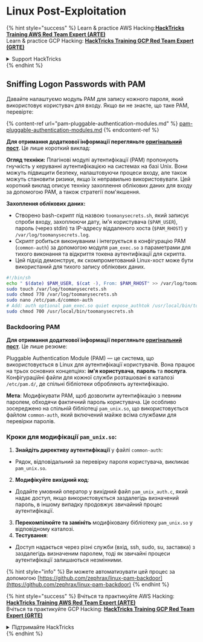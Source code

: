# Linux Post-Exploitation

{% hint style="success" %}
Learn & practice AWS Hacking:<img src="/.gitbook/assets/arte.png" alt="" data-size="line">[**HackTricks Training AWS Red Team Expert (ARTE)**](https://training.hacktricks.xyz/courses/arte)<img src="/.gitbook/assets/arte.png" alt="" data-size="line">\
Learn & practice GCP Hacking: <img src="/.gitbook/assets/grte.png" alt="" data-size="line">[**HackTricks Training GCP Red Team Expert (GRTE)**<img src="/.gitbook/assets/grte.png" alt="" data-size="line">](https://training.hacktricks.xyz/courses/grte)

<details>

<summary>Support HackTricks</summary>

* Check the [**subscription plans**](https://github.com/sponsors/carlospolop)!
* **Join the** 💬 [**Discord group**](https://discord.gg/hRep4RUj7f) or the [**telegram group**](https://t.me/peass) or **follow** us on **Twitter** 🐦 [**@hacktricks\_live**](https://twitter.com/hacktricks\_live)**.**
* **Share hacking tricks by submitting PRs to the** [**HackTricks**](https://github.com/carlospolop/hacktricks) and [**HackTricks Cloud**](https://github.com/carlospolop/hacktricks-cloud) github repos.

</details>
{% endhint %}

## Sniffing Logon Passwords with PAM

Давайте налаштуємо модуль PAM для запису кожного пароля, який використовує користувач для входу. Якщо ви не знаєте, що таке PAM, перевірте:

{% content-ref url="pam-pluggable-authentication-modules.md" %}
[pam-pluggable-authentication-modules.md](pam-pluggable-authentication-modules.md)
{% endcontent-ref %}

**Для отримання додаткової інформації перегляньте [оригінальний пост](https://embracethered.com/blog/posts/2022/post-exploit-pam-ssh-password-grabbing/)**. Це лише короткий виклад:

**Огляд техніки:**
Плагінові модулі аутентифікації (PAM) пропонують гнучкість у керуванні аутентифікацією на системах на базі Unix. Вони можуть підвищити безпеку, налаштовуючи процеси входу, але також можуть становити ризики, якщо їх неправильно використовувати. Цей короткий виклад описує техніку захоплення облікових даних для входу за допомогою PAM, а також стратегії пом'якшення.

**Захоплення облікових даних:**
- Створено bash-скрипт під назвою `toomanysecrets.sh`, який записує спроби входу, захоплюючи дату, ім'я користувача (`$PAM_USER`), пароль (через stdin) та IP-адресу віддаленого хоста (`$PAM_RHOST`) у `/var/log/toomanysecrets.log`.
- Скрипт робиться виконуваним і інтегрується в конфігурацію PAM (`common-auth`) за допомогою модуля `pam_exec.so` з параметрами для тихого виконання та відкриття токена аутентифікації для скрипта.
- Цей підхід демонструє, як скомпрометований Linux-хост може бути використаний для тихого запису облікових даних.
```bash
#!/bin/sh
echo " $(date) $PAM_USER, $(cat -), From: $PAM_RHOST" >> /var/log/toomanysecrets.log
sudo touch /var/log/toomanysecrets.sh
sudo chmod 770 /var/log/toomanysecrets.sh
sudo nano /etc/pam.d/common-auth
# Add: auth optional pam_exec.so quiet expose_authtok /usr/local/bin/toomanysecrets.sh
sudo chmod 700 /usr/local/bin/toomanysecrets.sh
```
### Backdooring PAM

**Для отримання додаткової інформації перегляньте [оригінальний пост](https://infosecwriteups.com/creating-a-backdoor-in-pam-in-5-line-of-code-e23e99579cd9)**. Це лише резюме:

Pluggable Authentication Module (PAM) — це система, що використовується в Linux для аутентифікації користувачів. Вона працює на трьох основних концепціях: **ім'я користувача**, **пароль** та **послуга**. Конфігураційні файли для кожної служби розташовані в каталозі `/etc/pam.d/`, де спільні бібліотеки обробляють аутентифікацію.

**Мета**: Модифікувати PAM, щоб дозволити аутентифікацію з певним паролем, обходячи фактичний пароль користувача. Це особливо зосереджено на спільній бібліотеці `pam_unix.so`, що використовується файлом `common-auth`, який включений майже всіма службами для перевірки паролів.

### Кроки для модифікації `pam_unix.so`:

1. **Знайдіть директиву аутентифікації** у файлі `common-auth`:
- Рядок, відповідальний за перевірку пароля користувача, викликає `pam_unix.so`.
2. **Модифікуйте вихідний код**:
- Додайте умовний оператор у вихідний файл `pam_unix_auth.c`, який надає доступ, якщо використовується заздалегідь визначений пароль, в іншому випадку продовжує звичайний процес аутентифікації.
3. **Перекомпілюйте та замініть** модифіковану бібліотеку `pam_unix.so` у відповідному каталозі.
4. **Тестування**:
- Доступ надається через різні служби (вхід, ssh, sudo, su, заставка) з заздалегідь визначеним паролем, тоді як звичайні процеси аутентифікації залишаються незмінними.

{% hint style="info" %}
Ви можете автоматизувати цей процес за допомогою [https://github.com/zephrax/linux-pam-backdoor](https://github.com/zephrax/linux-pam-backdoor)
{% endhint %}

{% hint style="success" %}
Вчіться та практикуйте AWS Hacking:<img src="/.gitbook/assets/arte.png" alt="" data-size="line">[**HackTricks Training AWS Red Team Expert (ARTE)**](https://training.hacktricks.xyz/courses/arte)<img src="/.gitbook/assets/arte.png" alt="" data-size="line">\
Вчіться та практикуйте GCP Hacking: <img src="/.gitbook/assets/grte.png" alt="" data-size="line">[**HackTricks Training GCP Red Team Expert (GRTE)**<img src="/.gitbook/assets/grte.png" alt="" data-size="line">](https://training.hacktricks.xyz/courses/grte)

<details>

<summary>Підтримайте HackTricks</summary>

* Перевірте [**плани підписки**](https://github.com/sponsors/carlospolop)!
* **Приєднуйтесь до** 💬 [**групи Discord**](https://discord.gg/hRep4RUj7f) або [**групи Telegram**](https://t.me/peass) або **слідкуйте** за нами в **Twitter** 🐦 [**@hacktricks\_live**](https://twitter.com/hacktricks\_live)**.**
* **Діліться хакерськими трюками, надсилаючи PR до** [**HackTricks**](https://github.com/carlospolop/hacktricks) та [**HackTricks Cloud**](https://github.com/carlospolop/hacktricks-cloud) репозиторіїв на GitHub.

</details>
{% endhint %}
